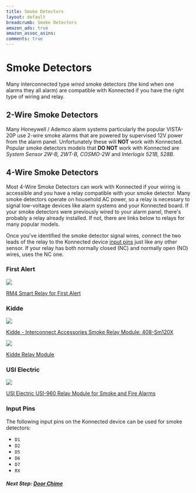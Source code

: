 ```yaml
---
title: Smoke Detectors
layout: default
breadcrumb: Smoke Detectors
amazon_ads: true
amazon_assoc_asins: 
comments: true
---
```


# Smoke Detectors

Many interconnected type _wired_ smoke detectors (the kind when one alarms they all alarm) are compatible with Konnected
if you have the right type of wiring and relay.

## 2-Wire Smoke Detectors

Many Honeywell / Ademco alarm systems particularly the popular VISTA-20P use 2-wire smoke alarms that are powered by 
supervised 12V power from the alarm panel. Unfortunately these will **NOT** work with Konnected. Popular smoke detectors
models that **DO NOT** work with Konnected are _System Sensor 2W-B, 2WT-B, COSMO-2W_ and _Interlogix 521B, 528B_.

## 4-Wire Smoke Detectors

Most 4-Wire Smoke Detectors can work with Konnected if your wiring is accessible and you have a relay compatible with
your smoke detector. Many smoke detectors operate on household AC power, so a relay is necessary to signal low-voltage
devices like alarm systems and your Konnected board. If your smoke detectors were previously wired to your alarm panel, 
there's probably a relay already installed. If not, there are links below to relays for many popular models. 

Once you've identified the smoke detector signal wires, connect the two leads of the relay to the Konnected device 
[input pins](#input-pins) just like any other sensor. If your relay has both normally closed (NC) and normally open (NO)
wires, uses the NC one.

### First Alert

<a class="img-product" href="https://www.amazon.com/BRK-Brands-RM4-Smart-Relay/dp/B0039PF21U/ref=as_li_ss_il?s=hi&ie=UTF8&qid=1500794989&sr=1-2&keywords=smoke+alarm+relay&linkCode=li1&tag=konnected-io-20&linkId=6e7db2fb42a6bb60154e7a5075ef2516" target="_blank"><img border="0" src="//ws-na.amazon-adsystem.com/widgets/q?_encoding=UTF8&ASIN=B0039PF21U&Format=_SL110_&ID=AsinImage&MarketPlace=US&ServiceVersion=20070822&WS=1&tag=konnected-io-20" ></a><img src="https://ir-na.amazon-adsystem.com/e/ir?t=konnected-io-20&l=li1&o=1&a=B0039PF21U" width="1" height="1" border="0" alt="" style="border:none !important; margin:0px !important;" />

[RM4 Smart Relay for First Alert](https://www.amazon.com/BRK-Brands-RM4-Smart-Relay/dp/B0039PF21U/ref=as_li_ss_tl?s=hi&ie=UTF8&qid=1500794989&sr=1-2&keywords=smoke+alarm+relay&linkCode=ll1&tag=konnected-io-20&linkId=aff5811a3e80cba5cdf3e4458f98763f)
<br style="clear:both;"/>


### Kidde

<a class="img-product" href="https://www.amazon.com/gp/product/B001AYERC2//ref=as_li_ss_il?ie=UTF8&linkCode=li1&tag=konnected-io-20&linkId=3d31a63fe15f0255e66f7d9499e388ea" target="_blank"><img border="0" src="//ws-na.amazon-adsystem.com/widgets/q?_encoding=UTF8&ASIN=B001AYERC2&Format=_SL110_&ID=AsinImage&MarketPlace=US&ServiceVersion=20070822&WS=1&tag=konnected-io-20" ></a><img src="https://ir-na.amazon-adsystem.com/e/ir?t=konnected-io-20&l=li1&o=1&a=B001AYERC2" width="1" height="1" border="0" alt="" style="border:none !important; margin:0px !important;" />

[Kidde - Interconnect Accessories Smoke Relay Module: 408-Sm120X](https://www.amazon.com/gp/product/B001AYERC2//ref=as_li_ss_tl?ie=UTF8&linkCode=ll1&tag=konnected-io-20&linkId=33fb8c431fc32b132df2c7327bf862d9)
<br style="clear:both;"/>

<a class="img-product" href="https://www.amazon.com/Kidde-CO120X-Relay-Module/dp/B000LDDVAW/ref=as_li_ss_il?_encoding=UTF8&pd_rd_i=B000LDDVAW&pd_rd_r=1ZTRZGRPXJJKGT6S9NJZ&pd_rd_w=yamRy&pd_rd_wg=zcE14&psc=1&refRID=1ZTRZGRPXJJKGT6S9NJZ&linkCode=li1&tag=konnected-io-20&linkId=6e030637a08e520513ef4ec3518df2fd" target="_blank"><img border="0" src="//ws-na.amazon-adsystem.com/widgets/q?_encoding=UTF8&ASIN=B000LDDVAW&Format=_SL110_&ID=AsinImage&MarketPlace=US&ServiceVersion=20070822&WS=1&tag=konnected-io-20" ></a><img src="https://ir-na.amazon-adsystem.com/e/ir?t=konnected-io-20&l=li1&o=1&a=B000LDDVAW" width="1" height="1" border="0" alt="" style="border:none !important; margin:0px !important;" />

[Kidde Relay Module](https://www.amazon.com/Kidde-CO120X-Relay-Module/dp/B000LDDVAW/ref=as_li_ss_tl?_encoding=UTF8&pd_rd_i=B000LDDVAW&pd_rd_r=1ZTRZGRPXJJKGT6S9NJZ&pd_rd_w=yamRy&pd_rd_wg=zcE14&psc=1&refRID=1ZTRZGRPXJJKGT6S9NJZ&linkCode=ll1&tag=konnected-io-20&linkId=8b87f79f0db144a31576f1878489f452)
<br style="clear:both;"/>

### USI Electric

<a class="img-product" href="https://www.amazon.com/Electric-USI-960-Relay-Module-Alarms/dp/B002EVORYS/ref=as_li_ss_il?s=hi&ie=UTF8&qid=1500795134&sr=1-1&keywords=smoke+alarm+relay&linkCode=li1&tag=konnected-io-20&linkId=de89d515aecb213af0d6c329c28ca078" target="_blank"><img border="0" src="//ws-na.amazon-adsystem.com/widgets/q?_encoding=UTF8&ASIN=B002EVORYS&Format=_SL110_&ID=AsinImage&MarketPlace=US&ServiceVersion=20070822&WS=1&tag=konnected-io-20" ></a><img src="https://ir-na.amazon-adsystem.com/e/ir?t=konnected-io-20&l=li1&o=1&a=B002EVORYS" width="1" height="1" border="0" alt="" style="border:none !important; margin:0px !important;" />

[USI Electric USI-960 Relay Module for Smoke and Fire Alarms](https://www.amazon.com/Electric-USI-960-Relay-Module-Alarms/dp/B002EVORYS/ref=as_li_ss_tl?s=hi&ie=UTF8&qid=1500795134&sr=1-1&keywords=smoke+alarm+relay&linkCode=ll1&tag=konnected-io-20&linkId=261ef421ed9ac33cc05fe9e00c6f0a3e)
<br style="clear:both;"/>

### Input Pins

The following input pins on the Konnected device can be used for smoke detectors:
* `D1`
* `D2`
* `D5`
* `D6`
* `D7`
* `RX`

##### **Next Step:** [Door Chime](/security-alarm-system/wiring/door-chime)